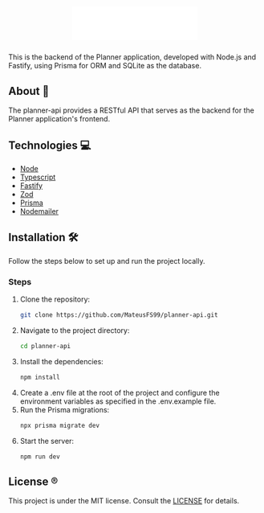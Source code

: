 <h1 align="center">
  <img alt="plann.er logo" title="#NLW-Journey-Logo" src=".github/logo.svg" width="250px" />
</h1>

This is the backend of the Planner application, developed with Node.js and Fastify, using Prisma for ORM and SQLite as the database.

## About 🎯

The planner-api provides a RESTful API that serves as the backend for the Planner application's frontend.

## Technologies 💻

- [Node](https://nodejs.org)
- [Typescript](https://www.typescriptlang.org)
- [Fastify](https://fastify.dev)
- [Zod](https://zod.dev)
- [Prisma](https://www.prisma.io)
- [Nodemailer](https://nodemailer.com)

## Installation 🛠

Follow the steps below to set up and run the project locally.

### Steps

1. Clone the repository:
   ```bash
   git clone https://github.com/MateusFS99/planner-api.git
   ```
2. Navigate to the project directory:
   ```bash
   cd planner-api
   ```
3. Install the dependencies:
   ```bash
   npm install
   ```
4. Create a .env file at the root of the project and configure the environment variables as specified in the .env.example file.
5. Run the Prisma migrations:
   ```bash
   npx prisma migrate dev
   ```
6. Start the server:
   ```bash
   npm run dev
   ```

## License ®️

This project is under the MIT license. Consult the [LICENSE](LICENSE) for details.
